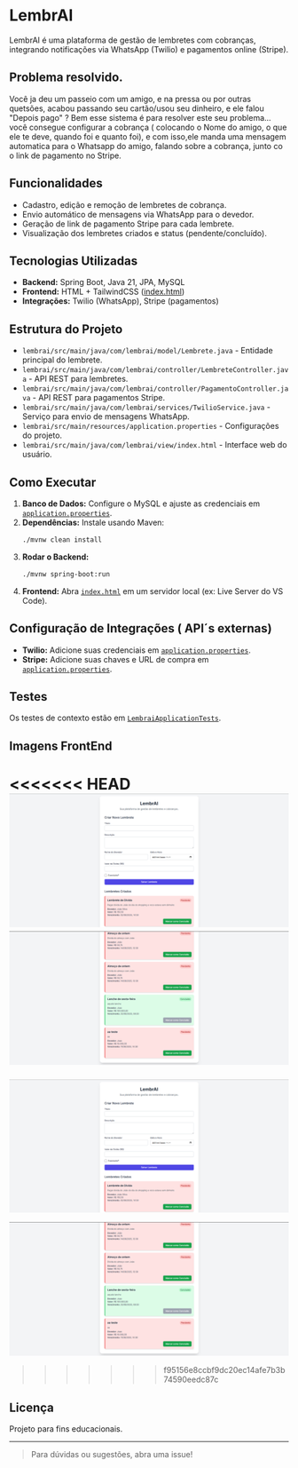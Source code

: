 # LembrAI

LembrAI é uma plataforma de gestão de lembretes com cobranças, integrando notificações via WhatsApp (Twilio) e pagamentos online (Stripe).

## Problema resolvido.

Você ja deu um passeio com um amigo, e na pressa ou por outras quetsões, acabou passando seu cartão/usou seu dinheiro, e ele falou "Depois pago" ?
Bem esse sistema é para resolver este seu problema... você consegue configurar a cobrança ( colocando o Nome do amigo, o que ele te deve, quando foi e quanto foi), e com isso,ele manda uma mensagem automatica para o Whatsapp do amigo, falando sobre a cobrança, junto co o link de pagamento no Stripe.

## Funcionalidades

- Cadastro, edição e remoção de lembretes de cobrança.
- Envio automático de mensagens via WhatsApp para o devedor.
- Geração de link de pagamento Stripe para cada lembrete.
- Visualização dos lembretes criados e status (pendente/concluído).

## Tecnologias Utilizadas

- **Backend:** Spring Boot, Java 21, JPA, MySQL
- **Frontend:** HTML + TailwindCSS ([index.html](lembrai/src/main/java/com/lembrai/view/index.html))
- **Integrações:** Twilio (WhatsApp), Stripe (pagamentos)

## Estrutura do Projeto

- `lembrai/src/main/java/com/lembrai/model/Lembrete.java` - Entidade principal do lembrete.
- `lembrai/src/main/java/com/lembrai/controller/LembreteController.java` - API REST para lembretes.
- `lembrai/src/main/java/com/lembrai/controller/PagamentoController.java` - API REST para pagamentos Stripe.
- `lembrai/src/main/java/com/lembrai/services/TwilioService.java` - Serviço para envio de mensagens WhatsApp.
- `lembrai/src/main/resources/application.properties` - Configurações do projeto.
- `lembrai/src/main/java/com/lembrai/view/index.html` - Interface web do usuário.

## Como Executar

1. **Banco de Dados:** Configure o MySQL e ajuste as credenciais em [`application.properties`](lembrai/src/main/resources/application.properties).
2. **Dependências:** Instale usando Maven:
    ```sh
    ./mvnw clean install
    ```
3. **Rodar o Backend:**
    ```sh
    ./mvnw spring-boot:run
    ```
4. **Frontend:** Abra [`index.html`](lembrai/src/main/java/com/lembrai/view/index.html) em um servidor local (ex: Live Server do VS Code).

## Configuração de Integrações ( API´s externas)

- **Twilio:** Adicione suas credenciais em [`application.properties`](lembrai/src/main/resources/application.properties).
- **Stripe:** Adicione suas chaves e URL de compra em [`application.properties`](lembrai/src/main/resources/application.properties).

## Testes

Os testes de contexto estão em [`LembraiApplicationTests`](lembrai/src/test/java/com/lembrai/LembraiApplicationTests.java).


## Imagens FrontEnd

<<<<<<< HEAD
![imagem front um](images\lembrAi.png)
![imagem front dois](images\lembrAi2.png)
=======
![imagem front um](./images/lembrAi.png)

![imagem front dois](./images/lembrAi2.png)
>>>>>>> f95156e8ccbf9dc20ec14afe7b3b74590eedc87c

## Licença

Projeto para fins educacionais.

---

> Para dúvidas ou sugestões, abra uma issue!
